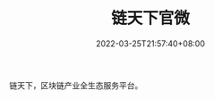 ﻿---
weight: 
title: "链天下官微"
description: "链天下，区块链产业全生态服务平台"
date: 2022-03-25T21:57:40+08:00
lastmod: 2022-03-25T16:45:40+08:00
draft: false
authors: ["Metabd"]
featuredImage: "liantianxiaguanwei.jpg"
link: ""
tags: ["微信公众号","链天下官微"]
categories: ["navigation"]
navigation: ["微信公众号"]
lightgallery: true
toc: true
pinned: false
recommend: false
recommend1: false
---
链天下，区块链产业全生态服务平台。
